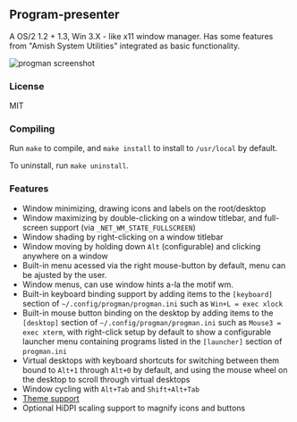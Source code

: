 ## Program-presenter

A OS/2 1.2 + 1.3, Win 3.X - like x11 window manager. Has some features from "Amish System Utilities" integrated as basic functionality.

![progman screenshot](https://jcs.org/images/progman-20200810.png)

### License

MIT

### Compiling

Run `make` to compile, and `make install` to install to `/usr/local` by
default.

To uninstall, run `make uninstall`.

### Features

- Window minimizing, drawing icons and labels on the root/desktop
- Window maximizing by double-clicking on a window titlebar, and full-screen
  support (via `_NET_WM_STATE_FULLSCREEN`)
- Window shading by right-clicking on a window titlebar
- Window moving by holding down `Alt` (configurable) and clicking anywhere on a
  window
- Built-in menu acessed via the right mouse-button by default, menu can be ajusted by the user.
- Window menus, can use window hints a-la the motif wm.
- Built-in keyboard binding support by adding items to the `[keyboard]`
  section of `~/.config/progman/progman.ini` such as `Win+L = exec xlock`
- Built-in mouse button binding on the desktop by adding items to the
  `[desktop]` section of `~/.config/progman/progman.ini` such as
  `Mouse3 = exec xterm`, with right-click setup by default to show a
  configurable launcher menu containing programs listed in the `[launcher]`
  section of `progman.ini`
- Virtual desktops with keyboard shortcuts for switching between them bound
  to `Alt+1` through `Alt+0` by default, and using the mouse wheel on the
  desktop to scroll through virtual desktops
- Window cycling with `Alt+Tab` and `Shift+Alt+Tab`
- [Theme support](https://github.com/jcs/progman/tree/master/themes)
- Optional HiDPI scaling support to magnify icons and buttons
